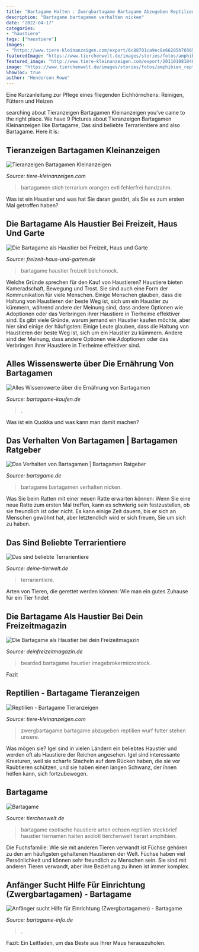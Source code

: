 ```yaml
---
title: "Bartagame Halten : Zwergbartagame Bartagame Abzugeben Reptilien Wurf Futter Stehen Unsere"
description: "Bartagame bartagamen verhalten nicken"
date: "2022-04-17"
categories:
- "haustiere"
tags: ["haustiere"]
images:
- "https://www.tiere-kleinanzeigen.com/export/6c88701ca9ec8e66285b70305d6e9.jpg"
featuredImage: "https://www.tierchenwelt.de/images/stories/fotos/amphibien_reptilien/echsen/bartagame/bartagame_steckbrief_l.jpg"
featured_image: "http://www.tiere-kleinanzeigen.com/export/20110108104820.jpg"
image: "https://www.tierchenwelt.de/images/stories/fotos/amphibien_reptilien/echsen/bartagame/bartagame_steckbrief_l.jpg"
ShowToc: true
author: "Henderson Rowe"
---
```



Eine Kurzanleitung zur Pflege eines fliegenden Eichhörnchens: Reinigen, Füttern und Heizen

	

		
searching about Tieranzeigen Bartagamen Kleinanzeigen you've came to the right place. We have 9 Pictures about Tieranzeigen Bartagamen Kleinanzeigen like Bartagame, Das sind beliebte Terrarientiere and also Bartagame. Here it is:
		
    
## Tieranzeigen Bartagamen Kleinanzeigen

<img loading=lazy src="https://www.tiere-kleinanzeigen.com/export/6c88701ca9ec8e66285b70305d6e9.jpg" onerror="this.onerror=null;this.src='https://tse2.mm.bing.net/th?id=OIP.lUzthO0tAPTye0yxIcoMbwHaFj&amp;pid=15.1';" alt="Tieranzeigen Bartagamen Kleinanzeigen">

_Source: tiere-kleinanzeigen.com_

>bartagamen stich terrarium orangen evtl fehlerfrei handzahm. 

	

Was ist ein Haustier und was hat Sie daran gestört, als Sie es zum ersten Mal getroffen haben?

    
## Die Bartagame Als Haustier Bei Freizeit, Haus Und Garte

<img loading=lazy src="https://freizeit-haus-und-garten.de/artikel/763/763-1573670415-3.jpg" onerror="this.onerror=null;this.src='https://tse1.mm.bing.net/th?id=OIP.IqkE5xLmxiV7Mgb0nP3zfAHaEK&amp;pid=15.1';" alt="Die Bartagame als Haustier bei Freizeit, Haus und Garte">

_Source: freizeit-haus-und-garten.de_

>bartagame haustier freizeit belchonock. 

	

Welche Gründe sprechen für den Kauf von Haustieren?
Haustiere bieten Kameradschaft, Bewegung und Trost. Sie sind auch eine Form der Kommunikation für viele Menschen. Einige Menschen glauben, dass die Haltung von Haustieren der beste Weg ist, sich um ein Haustier zu kümmern, während andere der Meinung sind, dass andere Optionen wie Adoptionen oder das Verbringen ihrer Haustiere in Tierheime effektiver sind. Es gibt viele Gründe, warum jemand ein Haustier kaufen möchte, aber hier sind einige der häufigsten:
Einige Leute glauben, dass die Haltung von Haustieren der beste Weg ist, sich um ein Haustier zu kümmern. Andere sind der Meinung, dass andere Optionen wie Adoptionen oder das Verbringen ihrer Haustiere in Tierheime effektiver sind.

    
## Alles Wissenswerte über Die Ernährung Von Bartagamen

<img loading=lazy src="https://bartagame-kaufen.de/wp-content/uploads/bartagamen-futter-1.jpg" onerror="this.onerror=null;this.src='https://tse1.mm.bing.net/th?id=OIP.ZhMLbz32Fw_dRXq7C8QWDgHaEK&amp;pid=15.1';" alt="Alles Wissenswerte über die Ernährung von Bartagamen">

_Source: bartagame-kaufen.de_

>. 

	

Was ist ein Quokka und was kann man damit machen?

    
## Das Verhalten Von Bartagamen | Bartagamen Ratgeber

<img loading=lazy src="https://www.bartagame.de/wp-content/uploads/2010/06/Bartagamen-Verhalten-02.jpg" onerror="this.onerror=null;this.src='https://tse2.mm.bing.net/th?id=OIP.o97exF1hquvijQO8Mkd7rAHaE7&amp;pid=15.1';" alt="Das Verhalten von Bartagamen | Bartagamen Ratgeber">

_Source: bartagame.de_

>bartagame bartagamen verhalten nicken. 

	

Was Sie beim Ratten mit einer neuen Ratte erwarten können: Wenn Sie eine neue Ratte zum ersten Mal treffen, kann es schwierig sein festzustellen, ob sie freundlich ist oder nicht. Es kann einige Zeit dauern, bis er sich an Menschen gewöhnt hat, aber letztendlich wird er sich freuen, Sie um sich zu haben.

    
## Das Sind Beliebte Terrarientiere

<img loading=lazy src="https://www.deine-tierwelt.de/magazin/wp-content/uploads/sites/2/2018/10/Bartagame.jpg" onerror="this.onerror=null;this.src='https://tse4.mm.bing.net/th?id=OIP.oClSnOTota7QRD6fdOClAAHaE8&amp;pid=15.1';" alt="Das sind beliebte Terrarientiere">

_Source: deine-tierwelt.de_

>terrarientiere. 

	

Arten von Tieren, die gerettet werden können: Wie man ein gutes Zuhause für ein Tier findet

    
## Die Bartagame Als Haustier Bei Dein Freizeitmagazin

<img loading=lazy src="https://deinfreizeitmagazin.de/artikel/763/763-1573670414-1.jpg" onerror="this.onerror=null;this.src='https://tse2.mm.bing.net/th?id=OIP.KKnjSJoLKfTHWjt4RmIqMgHaEK&amp;pid=15.1';" alt="Die Bartagame als Haustier bei dein Freizeitmagazin">

_Source: deinfreizeitmagazin.de_

>bearded bartagame haustier imagebrokermicrostock. 

	

Fazit

    
## Reptilien - Bartagame Tieranzeigen

<img loading=lazy src="https://www.tiere-kleinanzeigen.com/export/20201206160446.jpeg" onerror="this.onerror=null;this.src='https://tse1.mm.bing.net/th?id=OIP.pVCWM_GB6puWk2eS68g8sQHaFj&amp;pid=15.1';" alt="Reptilien - Bartagame Tieranzeigen">

_Source: tiere-kleinanzeigen.com_

>zwergbartagame bartagame abzugeben reptilien wurf futter stehen unsere. 

	

Was mögen sie?
Igel sind in vielen Ländern ein beliebtes Haustier und werden oft als Haustiere der Reichen angesehen. Igel sind interessante Kreaturen, weil sie scharfe Stacheln auf dem Rücken haben, die sie vor Raubtieren schützen, und sie haben einen langen Schwanz, der ihnen helfen kann, sich fortzubewegen.

    
## Bartagame

<img loading=lazy src="https://www.tierchenwelt.de/images/stories/fotos/amphibien_reptilien/echsen/bartagame/bartagame_steckbrief_l.jpg" onerror="this.onerror=null;this.src='https://tse4.mm.bing.net/th?id=OIP.fWgbBtHPBdHXbNPAOrpFYAHaE8&amp;pid=15.1';" alt="Bartagame">

_Source: tierchenwelt.de_

>bartagame exotische haustiere arten echsen reptilien steckbrief haustier tiernamen halten axolotl tierchenwelt tierart amphibien. 

	

Die Fuchsfamilie: Wie sie mit anderen Tieren verwandt ist
Füchse gehören zu den am häufigsten gehaltenen Haustieren der Welt. Füchse haben viel Persönlichkeit und können sehr freundlich zu Menschen sein. Sie sind mit anderen Tieren verwandt, aber ihre Beziehung zu ihnen ist immer komplex.

    
## Anfänger Sucht Hilfe Für Einrichtung (Zwergbartagamen) - Bartagame

<img loading=lazy src="http://www.tiere-kleinanzeigen.com/export/20110108104820.jpg" onerror="this.onerror=null;this.src='https://tse3.mm.bing.net/th?id=OIP.Y5uqltosKcVshBKteeYtdwHaFj&amp;pid=15.1';" alt="Anfänger sucht Hilfe für Einrichtung (Zwergbartagamen) - Bartagame">

_Source: bartagame-info.de_

>. 

	

Fazit: Ein Leitfaden, um das Beste aus Ihrer Maus herauszuholen.

